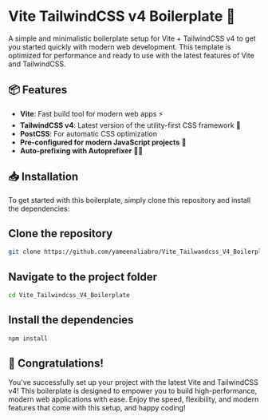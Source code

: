 # Vite TailwindCSS v4 Boilerplate 🚀

A simple and minimalistic boilerplate setup for Vite + TailwindCSS v4 to get you started quickly with modern web development. This template is optimized for performance and ready to use with the latest features of Vite and TailwindCSS.

## 📦 Features

- **Vite**: Fast build tool for modern web apps ⚡
- **TailwindCSS v4**: Latest version of the utility-first CSS framework 🌈
- **PostCSS**: For automatic CSS optimization
- **Pre-configured for modern JavaScript projects** 📜
- **Auto-prefixing with Autoprefixer** 🧑‍💻

## 📥 Installation

To get started with this boilerplate, simply clone this repository and install the dependencies:

## Clone the repository

```bash
git clone https://github.com/yameenaliabro/Vite_Tailwandcss_V4_Boilerplate.git
```

## Navigate to the project folder

```bash
cd Vite_Tailwindcss_V4_Boilerplate
```

## Install the dependencies

```bash
npm install
```

## 🎉 Congratulations!

You've successfully set up your project with the latest Vite and TailwindCSS v4! This boilerplate is designed to empower you to build high-performance, modern web applications with ease. Enjoy the speed, flexibility, and modern features that come with this setup, and happy coding!
